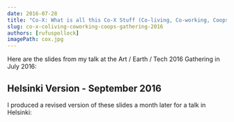 ```yaml
---
date: 2016-07-28
title: "Co-X: What is all this Co-X Stuff (Co-living, Co-working, Coops) and Why Do We Care?"
slug: co-x-coliving-coworking-coops-gathering-2016
authors: [rufuspollock]
imagePath: cox.jpg
---
```


Here are the slides from my talk at the Art / Earth / Tech 2016 Gathering in July 2016:



## Helsinki Version - September 2016

I produced a revised version of these slides a month later for a talk in Helsinki:
